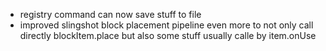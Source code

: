 - registry command can now save stuff to file
- improved slingshot block placement pipeline even more to not only call directly blockItem.place but also some stuff usually calle by item.onUse